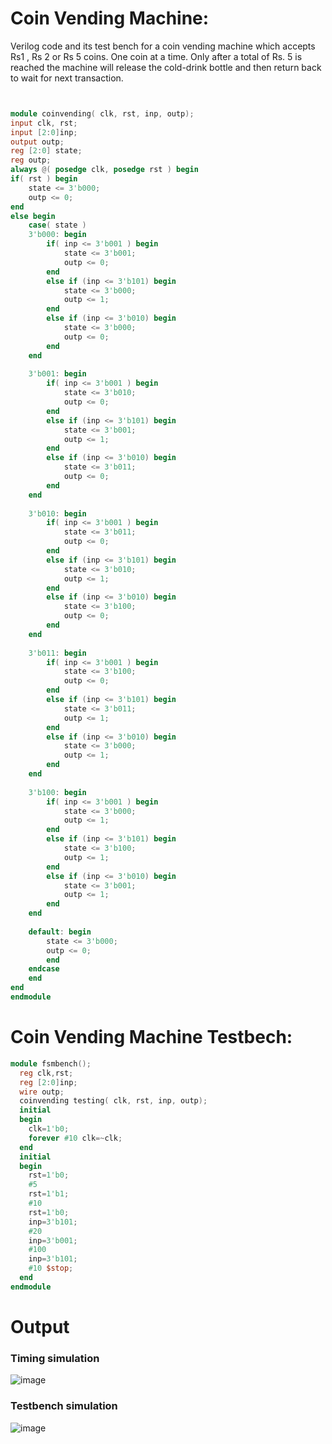 # Coin Vending Machine:
Verilog code and its test bench for a coin vending machine which accepts Rs1 , Rs 2 or Rs 5 coins. One coin at a
time. Only after a total of Rs. 5 is reached the machine will release the cold-drink bottle and then return back
to wait for next transaction.

```verilog 


module coinvending( clk, rst, inp, outp); 
input clk, rst;
input [2:0]inp; 
output outp; 
reg [2:0] state; 
reg outp; 
always @( posedge clk, posedge rst ) begin 
if( rst ) begin 
	state <= 3'b000; 
	outp <= 0; 
end 
else begin 
	case( state ) 
	3'b000: begin 
		if( inp <= 3'b001 ) begin 
			state <= 3'b001; 
			outp <= 0; 
		end 
		else if (inp <= 3'b101) begin 
			state <= 3'b000; 
			outp <= 1; 
		end 
		else if (inp <= 3'b010) begin 
			state <= 3'b000; 
			outp <= 0; 
		end 
	end 
	
	3'b001: begin 
		if( inp <= 3'b001 ) begin 
			state <= 3'b010; 
			outp <= 0; 
		end 
		else if (inp <= 3'b101) begin 
			state <= 3'b001; 
			outp <= 1; 
		end 
		else if (inp <= 3'b010) begin 
			state <= 3'b011; 
			outp <= 0; 
		end 
	end
	
	3'b010: begin 
		if( inp <= 3'b001 ) begin 
			state <= 3'b011; 
			outp <= 0; 
		end 
		else if (inp <= 3'b101) begin 
			state <= 3'b010; 
			outp <= 1; 
		end 
		else if (inp <= 3'b010) begin 
			state <= 3'b100; 
			outp <= 0; 
		end 
	end
	
	3'b011: begin 
		if( inp <= 3'b001 ) begin 
			state <= 3'b100; 
			outp <= 0; 
		end 
		else if (inp <= 3'b101) begin 
			state <= 3'b011; 
			outp <= 1; 
		end 
		else if (inp <= 3'b010) begin 
			state <= 3'b000; 
			outp <= 1; 
		end 
	end
	
	3'b100: begin 
		if( inp <= 3'b001 ) begin 
			state <= 3'b000; 
			outp <= 1; 
		end 
		else if (inp <= 3'b101) begin 
			state <= 3'b100; 
			outp <= 1; 
		end 
		else if (inp <= 3'b010) begin 
			state <= 3'b001; 
			outp <= 1; 
		end 
	end
	
	default: begin 
		state <= 3'b000; 
		outp <= 0; 
		end 
	endcase 
	end 
end
endmodule
```
# Coin Vending Machine Testbech:
``` Verilog
module fsmbench();
  reg clk,rst;
  reg [2:0]inp;
  wire outp;
  coinvending testing( clk, rst, inp, outp);
  initial
  begin
    clk=1'b0;
    forever #10 clk=~clk;
  end
  initial
  begin 
    rst=1'b0;
    #5
    rst=1'b1;
    #10
    rst=1'b0;
    inp=3'b101;
    #20
    inp=3'b001;
    #100 
    inp=3'b101;
    #10 $stop;
  end
endmodule
```
# Output
### Timing simulation
![image](https://github.com/userofmeet27/Verilog/assets/154442221/5427101f-4c31-4fb2-a908-8488625ad732)
### Testbench simulation
![image](https://github.com/userofmeet27/Verilog/assets/154442221/b14287cc-7e2a-499d-94d2-2e9ed4d13d76)

